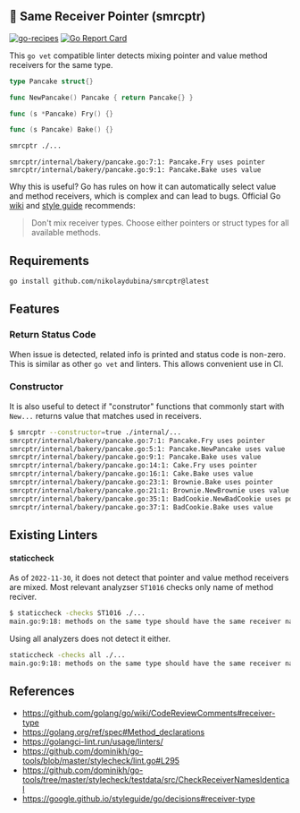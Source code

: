 ## 🥞 Same Receiver Pointer (smrcptr)

[![go-recipes](https://raw.githubusercontent.com/nikolaydubina/go-recipes/main/badge.svg?raw=true)](https://github.com/nikolaydubina/go-recipes)
[![Go Report Card](https://goreportcard.com/badge/github.com/nikolaydubina/smrcptr)](https://goreportcard.com/report/github.com/nikolaydubina/smrcptr)

This `go vet` compatible linter detects mixing pointer and value method receivers for the same type.

```go
type Pancake struct{}

func NewPancake() Pancake { return Pancake{} }

func (s *Pancake) Fry() {}

func (s Pancake) Bake() {}
```

```bash
smrcptr ./...
```

```
smrcptr/internal/bakery/pancake.go:7:1: Pancake.Fry uses pointer
smrcptr/internal/bakery/pancake.go:9:1: Pancake.Bake uses value
```

Why this is useful? Go has rules on how it can automatically select value and method receivers, which is complex and can lead to bugs.
Official Go [wiki](https://github.com/golang/go/wiki/CodeReviewComments#receiver-type) and [style guide](https://google.github.io/styleguide/go/decisions#receiver-type) recommends:

> Don't mix receiver types. Choose either pointers or struct types for all available methods.

## Requirements

```bash
go install github.com/nikolaydubina/smrcptr@latest
```

## Features

### Return Status Code

When issue is detected, related info is printed and status code is non-zero.
This is similar as other `go vet` and linters.
This allows convenient use in CI.

### Constructor

It is also useful to detect if "construtor" functions that commonly start with `New...` returns value that matches used in receivers.

```bash
$ smrcptr --constructor=true ./internal/...
smrcptr/internal/bakery/pancake.go:7:1: Pancake.Fry uses pointer
smrcptr/internal/bakery/pancake.go:5:1: Pancake.NewPancake uses value
smrcptr/internal/bakery/pancake.go:9:1: Pancake.Bake uses value
smrcptr/internal/bakery/pancake.go:14:1: Cake.Fry uses pointer
smrcptr/internal/bakery/pancake.go:16:1: Cake.Bake uses value
smrcptr/internal/bakery/pancake.go:23:1: Brownie.Bake uses pointer
smrcptr/internal/bakery/pancake.go:21:1: Brownie.NewBrownie uses value
smrcptr/internal/bakery/pancake.go:35:1: BadCookie.NewBadCookie uses pointer
smrcptr/internal/bakery/pancake.go:37:1: BadCookie.Bake uses value
```

## Existing Linters

#### staticcheck

As of `2022-11-30`, it does not detect that pointer and value method receivers are mixed.
Most relevant analyzser `ST1016` checks only name of method reciver.

```bash
$ staticcheck -checks ST1016 ./...    
main.go:9:18: methods on the same type should have the same receiver name (seen 1x "v", 2x "s") (ST1016)
```

Using all analyzers does not detect it either.

```bash
staticcheck -checks all ./...
main.go:9:18: methods on the same type should have the same receiver name (seen 1x "v", 2x "s") (ST1016)
```

## References

* https://github.com/golang/go/wiki/CodeReviewComments#receiver-type
* https://golang.org/ref/spec#Method_declarations
* https://golangci-lint.run/usage/linters/
* https://github.com/dominikh/go-tools/blob/master/stylecheck/lint.go#L295
* https://github.com/dominikh/go-tools/tree/master/stylecheck/testdata/src/CheckReceiverNamesIdentical
* https://google.github.io/styleguide/go/decisions#receiver-type
